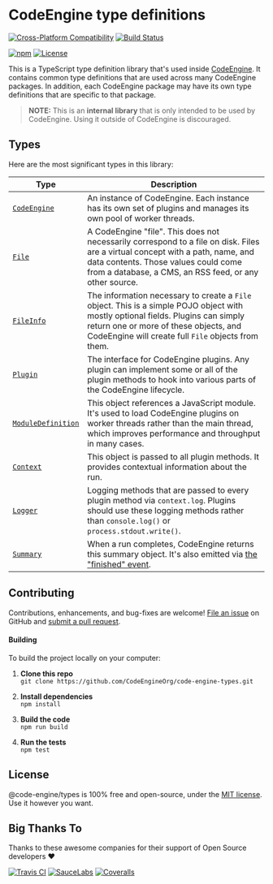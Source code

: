 CodeEngine type definitions
======================================

[![Cross-Platform Compatibility](https://engine.codes/img/badges/os-badges.svg)](https://travis-ci.com/CodeEngineOrg/code-engine-types)
[![Build Status](https://api.travis-ci.com/CodeEngineOrg/code-engine-types.svg?branch=master)](https://travis-ci.com/CodeEngineOrg/code-engine-types)

[![npm](https://img.shields.io/npm/v/@code-engine/types.svg)](https://www.npmjs.com/package/@code-engine/types)
[![License](https://img.shields.io/npm/l/@code-engine/types.svg)](LICENSE)



This is a TypeScript type definition library that's used inside [CodeEngine](https://engine.codes/). It contains common type definitions that are used across many CodeEngine packages. In addition, each CodeEngine package may have its own type definitions that are specific to that package.

> **NOTE:** This is an **internal library** that is only intended to be used by CodeEngine. Using it outside of CodeEngine is discouraged.



Types
-------------------------------
Here are the most significant types in this library:

|Type                                             |Description
|-------------------------------------------------|--------------------------------------------------------------------------------------------
|[`CodeEngine`](src/code-engine.d.ts)             |An instance of CodeEngine. Each instance has its own set of plugins and manages its own pool of worker threads.
|[`File`](src/file.d.ts)                          |A CodeEngine "file". This does not necessarily correspond to a file on disk. Files are a virtual concept with a path, name, and data contents. Those values could come from a database, a CMS, an RSS feed, or any other source.
|[`FileInfo`](src/file.d.ts)                      |The information necessary to create a `File` object. This is a simple POJO object with mostly optional fields. Plugins can simply return one or more of these objects, and CodeEngine will create full `File` objects from them.
|[`Plugin`](src/plugin.d.ts)                      |The interface for CodeEngine plugins. Any plugin can implement some or all of the plugin methods to hook into various parts of the CodeEngine lifecycle.
|[`ModuleDefinition`](src/module-definition.d.ts) |This object references a JavaScript module. It's used to load CodeEngine plugins on worker threads rather than the main thread, which improves performance and throughput in many cases.
|[`Context`](src/context.d.ts)                    |This object is passed to all plugin methods. It provides contextual information about the run.
|[`Logger`](src/logger.d.ts)                      |Logging methods that are passed to every plugin method via `context.log`. Plugins should use these logging methods rather than `console.log()` or `process.stdout.write()`.
|[`Summary`](src/summary.d.ts)         |When a run completes, CodeEngine returns this summary object. It's also emitted via [the "finished" event](src/events.d.ts).



Contributing
--------------------------
Contributions, enhancements, and bug-fixes are welcome!  [File an issue](https://github.com/CodeEngineOrg/code-engine-types/issues) on GitHub and [submit a pull request](https://github.com/CodeEngineOrg/code-engine-types/pulls).

#### Building
To build the project locally on your computer:

1. __Clone this repo__<br>
`git clone https://github.com/CodeEngineOrg/code-engine-types.git`

2. __Install dependencies__<br>
`npm install`

3. __Build the code__<br>
`npm run build`

4. __Run the tests__<br>
`npm test`



License
--------------------------
@code-engine/types is 100% free and open-source, under the [MIT license](LICENSE). Use it however you want.



Big Thanks To
--------------------------
Thanks to these awesome companies for their support of Open Source developers ❤

[![Travis CI](https://engine.codes/img/badges/travis-ci.svg)](https://travis-ci.com)
[![SauceLabs](https://engine.codes/img/badges/sauce-labs.svg)](https://saucelabs.com)
[![Coveralls](https://engine.codes/img/badges/coveralls.svg)](https://coveralls.io)
